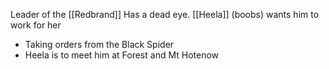 Leader of the [[Redbrand]] Has a dead eye. [[Heela]] (boobs) wants him to work for her
- Taking orders from the Black Spider 
- Heela is to meet him at Forest and Mt Hotenow
